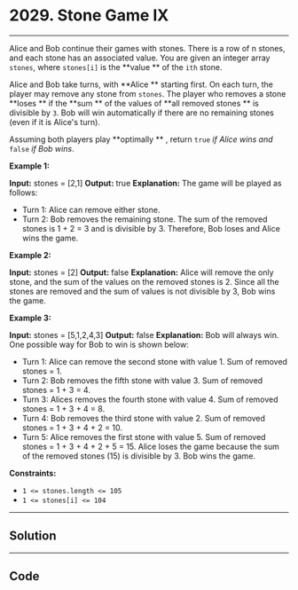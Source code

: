 # 2029. Stone Game IX

---

Alice and Bob continue their games with stones. There is a row of n stones, and each stone has an associated value. You are given an integer array `stones`, where `stones[i]` is the **value ** of the `ith` stone.

Alice and Bob take turns, with **Alice ** starting first. On each turn, the player may remove any stone from `stones`. The player who removes a stone **loses ** if the **sum ** of the values of **all removed stones ** is divisible by `3`. Bob will win automatically if there are no remaining stones (even if it is Alice's turn).

Assuming both players play **optimally ** , return `true` _if Alice wins and_ `false` _if Bob wins_.

 

**Example 1:**


**Input:** stones = [2,1]
**Output:** true
**Explanation:**  The game will be played as follows:
- Turn 1: Alice can remove either stone.
- Turn 2: Bob removes the remaining stone. 
The sum of the removed stones is 1 + 2 = 3 and is divisible by 3. Therefore, Bob loses and Alice wins the game.


**Example 2:**


**Input:** stones = [2]
**Output:** false
**Explanation:**  Alice will remove the only stone, and the sum of the values on the removed stones is 2. 
Since all the stones are removed and the sum of values is not divisible by 3, Bob wins the game.


**Example 3:**


**Input:** stones = [5,1,2,4,3]
**Output:** false
**Explanation:** Bob will always win. One possible way for Bob to win is shown below:
- Turn 1: Alice can remove the second stone with value 1. Sum of removed stones = 1.
- Turn 2: Bob removes the fifth stone with value 3. Sum of removed stones = 1 + 3 = 4.
- Turn 3: Alices removes the fourth stone with value 4. Sum of removed stones = 1 + 3 + 4 = 8.
- Turn 4: Bob removes the third stone with value 2. Sum of removed stones = 1 + 3 + 4 + 2 = 10.
- Turn 5: Alice removes the first stone with value 5. Sum of removed stones = 1 + 3 + 4 + 2 + 5 = 15.
Alice loses the game because the sum of the removed stones (15) is divisible by 3. Bob wins the game.


 

**Constraints:**

  * `1 <= stones.length <= 105`
  * `1 <= stones[i] <= 104`

---

## Solution



---

## Code
```python


```